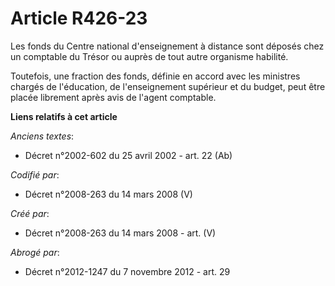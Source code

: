 # Article R426-23

Les fonds du Centre national d'enseignement à distance sont déposés chez un comptable du Trésor ou auprès de tout autre
organisme habilité.

Toutefois, une fraction des fonds, définie en accord avec les ministres chargés de l'éducation, de l'enseignement supérieur
et du budget, peut être placée librement après avis de l'agent comptable.

**Liens relatifs à cet article**

_Anciens textes_:

  - Décret n°2002-602 du 25 avril 2002 - art. 22 (Ab)

_Codifié par_:

  - Décret n°2008-263 du 14 mars 2008 (V)

_Créé par_:

  - Décret n°2008-263 du 14 mars 2008 - art. (V)

_Abrogé par_:

  - Décret n°2012-1247 du 7 novembre 2012 - art. 29
